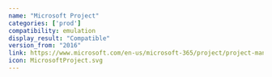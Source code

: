 ```yaml
---
name: "Microsoft Project"
categories: ['prod']
compatibility: emulation
display_result: "Compatible"
version_from: "2016"
link: https://www.microsoft.com/en-us/microsoft-365/project/project-management-software
icon: MicrosoftProject.svg
---
```


